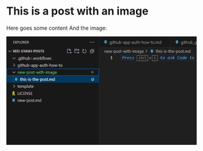 # This is a post with an image

Here goes some content
And the image:

![anyImage](https://raw.githubusercontent.com/ggcol/red-stash-posts/refs/heads/main/new-post-with-image/an-image.png)